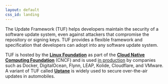 ```yaml
---
layout: default
css_id: landing
---
```


The Update Framework (TUF) helps developers maintain the security of a software 
update system, even against attackers that compromise the repository or signing keys.
TUF provides a flexible framework and specification that developers can adopt into
any software update system.

TUF is hosted by the [**Linux Foundation**](https://www.linuxfoundation.org/) as
part of the [**Cloud Native Computing Foundation**](https://www.cncf.io/) (CNCF) 
and is used [in production](/adopters.html) by companies such as Docker, 
DigitalOcean, Flynn, LEAP, Kolide, Cloudflare, and VMware.  A variant of TUF called 
[**Uptane**](https://uptane.github.io/) is widely used to secure over-the-air 
updates in automobiles.
